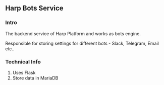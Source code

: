 ## Harp Bots Service

### Intro
The backend service of Harp Platform and works as bots engine.

Responsible for storing settings for different bots - Slack, Telegram, Email etc..

### Technical Info
1. Uses Flask
2. Store data in MariaDB
